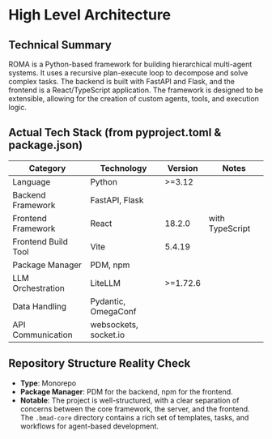 # High Level Architecture

## Technical Summary

ROMA is a Python-based framework for building hierarchical multi-agent systems. It uses a recursive plan-execute loop to decompose and solve complex tasks. The backend is built with FastAPI and Flask, and the frontend is a React/TypeScript application. The framework is designed to be extensible, allowing for the creation of custom agents, tools, and execution logic.

## Actual Tech Stack (from pyproject.toml & package.json)

| Category | Technology | Version | Notes |
| --- | --- | --- | --- |
| Language | Python | >=3.12 | |
| Backend Framework | FastAPI, Flask | | |
| Frontend Framework | React | 18.2.0 | with TypeScript |
| Frontend Build Tool | Vite | 5.4.19 | |
| Package Manager | PDM, npm | | |
| LLM Orchestration | LiteLLM | >=1.72.6 | |
| Data Handling | Pydantic, OmegaConf | | |
| API Communication | websockets, socket.io | | |

## Repository Structure Reality Check

*   **Type**: Monorepo
*   **Package Manager**: PDM for the backend, npm for the frontend.
*   **Notable**: The project is well-structured, with a clear separation of concerns between the core framework, the server, and the frontend. The `.bmad-core` directory contains a rich set of templates, tasks, and workflows for agent-based development.
